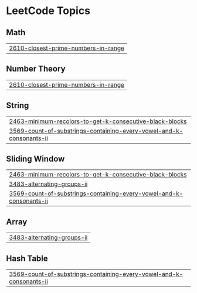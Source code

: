 

<!---LeetCode Topics Start-->
# LeetCode Topics
## Math
|  |
| ------- |
| [2610-closest-prime-numbers-in-range](https://github.com/Sachinaswal29/Leetcode/tree/master/2610-closest-prime-numbers-in-range) |
## Number Theory
|  |
| ------- |
| [2610-closest-prime-numbers-in-range](https://github.com/Sachinaswal29/Leetcode/tree/master/2610-closest-prime-numbers-in-range) |
## String
|  |
| ------- |
| [2463-minimum-recolors-to-get-k-consecutive-black-blocks](https://github.com/Sachinaswal29/Leetcode/tree/master/2463-minimum-recolors-to-get-k-consecutive-black-blocks) |
| [3569-count-of-substrings-containing-every-vowel-and-k-consonants-ii](https://github.com/Sachinaswal29/Leetcode/tree/master/3569-count-of-substrings-containing-every-vowel-and-k-consonants-ii) |
## Sliding Window
|  |
| ------- |
| [2463-minimum-recolors-to-get-k-consecutive-black-blocks](https://github.com/Sachinaswal29/Leetcode/tree/master/2463-minimum-recolors-to-get-k-consecutive-black-blocks) |
| [3483-alternating-groups-ii](https://github.com/Sachinaswal29/Leetcode/tree/master/3483-alternating-groups-ii) |
| [3569-count-of-substrings-containing-every-vowel-and-k-consonants-ii](https://github.com/Sachinaswal29/Leetcode/tree/master/3569-count-of-substrings-containing-every-vowel-and-k-consonants-ii) |
## Array
|  |
| ------- |
| [3483-alternating-groups-ii](https://github.com/Sachinaswal29/Leetcode/tree/master/3483-alternating-groups-ii) |
## Hash Table
|  |
| ------- |
| [3569-count-of-substrings-containing-every-vowel-and-k-consonants-ii](https://github.com/Sachinaswal29/Leetcode/tree/master/3569-count-of-substrings-containing-every-vowel-and-k-consonants-ii) |
<!---LeetCode Topics End-->